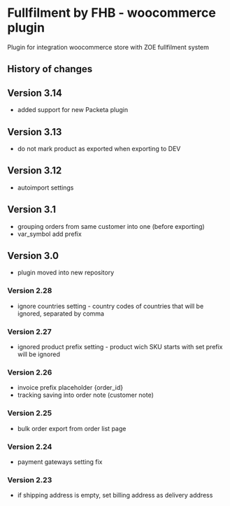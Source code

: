 # Fullfilment by FHB - woocommerce plugin
Plugin for integration woocommerce store with ZOE fullfilment system

## History of changes

## Version 3.14
- added support for new Packeta plugin

## Version 3.13
- do not mark product as exported when exporting to DEV

## Version 3.12
- autoimport settings

## Version 3.1
- grouping orders from same customer into one (before exporting)
- var_symbol add prefix

## Version 3.0
- plugin moved into new repository

### Version 2.28
- ignore countries setting - country codes of countries that will be ignored, separated by comma

### Version 2.27
- ignored product prefix setting - product wich SKU starts with set prefix will be ignored

### Version 2.26
- invoice prefix placeholder {order_id}
- tracking saving into order note (customer note)

### Version 2.25
- bulk order export from order list page

### Version 2.24
- payment gateways setting fix

### Version 2.23
- if shipping address is empty, set billing address as delivery address